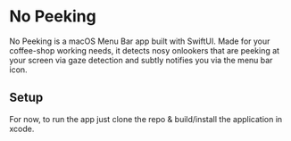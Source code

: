 # No Peeking
No Peeking is a macOS Menu Bar app built with SwiftUI. Made for your coffee-shop working needs, it detects nosy onlookers that are peeking at your screen via gaze detection and subtly notifies you via the menu bar icon.

## Setup
For now, to run the app just clone the repo & build/install the application in xcode.
